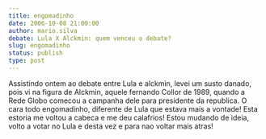```yaml
---
title: engomadinho
date: 2006-10-08 21:00:00
author: mario.silva
debate: Lula X Alckmin: quem venceu o debate?
slug: engomadinho
status: publish 
type: post
---
```


Assistindo ontem ao debate entre Lula e alckmin, levei um susto danado, pois vi na figura de Alckmin, aquele fernando Collor de 1989, quando a Rede Globo comecou a campanha dele para presidente da republica. O cara todo engomadinho, diferente de Lula que estava mais a vontade! Esta estoria me voltou a cabeca e me deu calafrios! Estou mudando de ideia, volto a votar no Lula e desta vez e para nao voltar mais atras!
